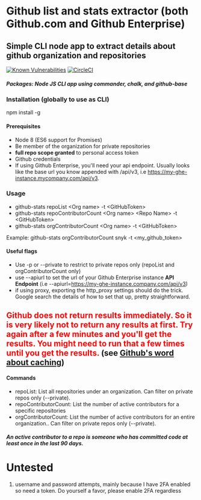 # Github list and stats extractor (both Github.com and Github Enterprise)
## Simple CLI node app to extract details about github organization and repositories

[![Known Vulnerabilities](https://snyk.io/test/github/aarlaud-snyk/github-stats/badge.svg)](https://snyk.io/test/github/aarlaud-snyk/github-stats)
[![CircleCI](https://circleci.com/gh/aarlaud-snyk/github-stats.svg?style=svg)](https://circleci.com/gh/aarlaud-snyk/github-stats)


##### Packages: Node JS CLI app using commander, chalk, and github-base

### Installation (globally to use as CLI)
npm install -g

#### Prerequisites
- Node 8 (ES6 support for Promises)
- Be member of the organization for private repositories
- **full repo scope granted** to personal access token
- Github credentials
- If using Github Enterprise, you'll need your api endpoint. Usually looks like the base url you know appended with /api/v3, i.e https://my-ghe-instance.mycompany.com/api/v3.

### Usage
- github-stats repoList \<Org name\> -t \<GitHubToken\>
- github-stats repoContributorCount \<Org name\> \<Repo Name\> -t \<GitHubToken\>
- github-stats orgContributorCount \<Org name\>  -t \<GitHubToken\>

Example: github-stats orgContributorCount snyk -t <my_github_token>

#### Useful flags
- Use -p or --private to restrict to private repos only (repoList and orgContributorCount only)
- use --apiurl to set the url of your Github Enterprise instance __**API Endpoint**__ (i.e --apiurl=https://my-ghe-instance.company.com/api/v3)
- if using proxy, exporting the http_proxy settings should do the trick. Google search the details of how to set that up, pretty straightforward.

## <span style="color:red">__Github does not return results immediately__. So it is very likely not to return any results at first. Try again after a few minutes and you'll get the results. You might need to run that a few times until you get the results.</span> (see [Github's word about caching](https://developer.github.com/v3/repos/statistics/))

#### Commands
- repoList: List all repositories under an organization. Can filter on private repos only (--private).
- repoContributorCount: List the number of active contributors for a specific repositories
- orgContributorCount: List the number of active contributors for an entire organization.. Can filter on private repos only (--private).

##### An active contributor to a repo is someone who has committed code at least once in the last 90 days.


# Untested
1. username and password attempts, mainly because I have 2FA enabled so need a token. Do yourself a favor, please enable 2FA regardless

